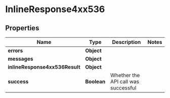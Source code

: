 # InlineResponse4xx536

## Properties
Name | Type | Description | Notes
------------ | ------------- | ------------- | -------------
**errors** | **Object** |  | 
**messages** | **Object** |  | 
**inlineResponse4xx536Result** | **Object** |  | 
**success** | **Boolean** | Whether the API call was successful | 
